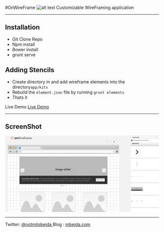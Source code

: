 #OnWireFrame
![alt text](https://development-onwireframe.ngdeploy.com/assets/images/onwireframe.svg "OneWireFrame Application")
Customizable WireFraming application

---


## Installation
* Git Clone Repo
* Npm install
* Bower install
* grunt serve

## Adding Stencils
* Create directory in and add wireframe elements into the directory`app/kits`
* Rebuild the `element.json` file by running `grunt elements`
* Thats it

Live Demo
[Live Demo ](https://development-onwireframe.ngdeploy.com)

---

## ScreenShot

![alt text](https://github.com/mbejda/onWireFrame/blob/master/screenshots/screenshot.png?raw=true "OneWireFrame Application")


---

Twitter: [@notmilobejda ](https://twitter.com/notMiloBejda)
Blog : [mbejda.com ](https://mbejda.com)
